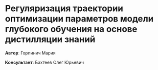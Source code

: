# Регуляризация траектории оптимизации параметров модели глубокого обучения на основе дистилляции знаний

**Автор**: Горпинич Мария

**Консультант**: Бахтеев Олег Юрьевич
